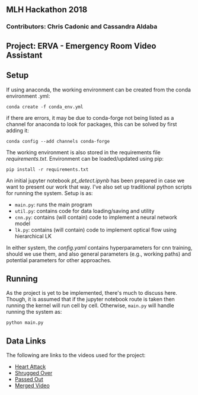 ## MLH Hackathon 2018

### Contributors: Chris Cadonic and Cassandra Aldaba

## Project: ERVA - Emergency Room Video Assistant

## Setup

If using anaconda, the working environment can be created from the conda environment .yml:

`conda create -f conda_env.yml`

if there are errors, it may be due to conda-forge not being listed as a channel for anaconda to look for packages, this can be solved by first adding it:

`conda config --add channels conda-forge`

The working environment is also stored in the requirements file *requirements.txt*. Environment can be loaded/updated using pip:

`pip install -r requirements.txt`

An initial jupyter notebook *pt_detect.ipynb* has been prepared in case we want to present our work that way. I've also set up traditional python scripts for running the system. Setup is as:

- `main.py`: runs the main program
- `util.py`: contains code for data loading/saving and utility
- `cnn.py`: contains (will contain) code to implement a neural network model
- `lk.py`: contains (will contain) code to implement optical flow using hierarchical LK

In either system, the *config.yaml* contains hyperparameters for cnn training, should we use them, and also general parameters (e.g., working paths) and potential parameters for other approaches.

## Running

As the project is yet to be implemented, there's much to discuss here. Though, it is assumed that if the jupyter notebook route is taken then running the kernel will run cell by cell. Otherwise, `main.py` will handle running the system as:

`python main.py`

## Data Links
The following are links to the videos used for the project:
* [Heart Attack](https://drive.google.com/open?id=10r1PMPqN7X6u0izZt65rKBxHasT3Op5D)
* [Shrugged Over](https://drive.google.com/open?id=100IbuYzBk02FjJbImcZpKER4xCZmBpiI)
* [Passed Out](https://drive.google.com/open?id=1X9EIen4oR8GP_xclCTCGF7rS3R31T6Mw)
* [Merged Video](https://drive.google.com/open?id=12PwtwjR2nInM2vax1O1lDoEKeSGBpiFg)
